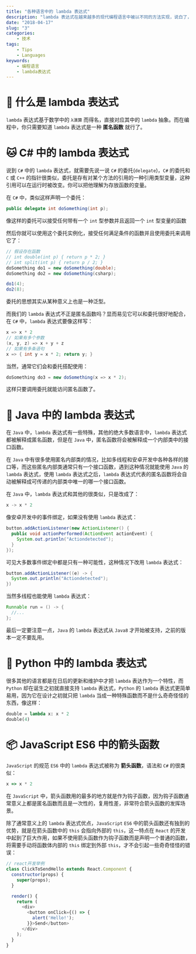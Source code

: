 ```yaml
---
title: "各种语言中的 lambda 表达式"
description: "lambda 表达式在越来越多的现代编程语言中被以不同的方法实现，说白了，lambda 表达式其实就是一种语法糖，代表匿名函数，不过不同的语言中，匿名函数中有着自己的特性。"
date: "2018-04-17"
slug: "3"
categories:
    - 技术
tags:
    - Tips
    - Languages
keywords:
    - 编程语言
    - lambda表达式
---
```


# 🤔 什么是 lambda 表达式
`lambda` 表达式基于数学中的 `λ演算` 而得名，直接对应其中的 `lambda` 抽象。而在编程中，你只需要知道 `lambda` 表达式是一种 **匿名函数** 就行了。

# 🐱‍ C# 中的 lambda 表达式
说到 `C#` 中的 `lambda` 表达式，就需要先说一说 `C#` 的委托(`delegate`)，`C#` 的委托和 `C` 或 `C++` 的指针很类似，委托是存有对某个方法的引用的一种引用类型变量，这种引用可以在运行时被改变。你可以把他理解为存放函数的变量。

在 `C#` 中，类似这样声明一个委托：

```csharp
public delegate int doSomething(int p);
```

像这样的委托可以接受任何带有一个 `int` 型参数并且返回一个 `int` 型变量的函数

然后你就可以使用这个委托实例化，接受任何满足条件的函数并且使用委托来调用它了：

```csharp
// 假设存在函数
// int double(int p) { return p * 2; }
// int split(int p) { return p / 2; }
doSomething do1 = new doSomething(double);
doSomething do2 = new doSomething(csharp);

do1(4);
do2(8);
```

委托的思想其实从某种意义上也是一种泛型。

而我们的 `lambda` 表达式不正是匿名函数吗？显而易见它可以和委托很好地配合，在 `C#` 中，`lambda` 表达式要像这样写：

```csharp
x => x * 2
// 如果有多个参数
(x, y, z) => x + y + z
// 如果有多条语句
x => { int y = x * 2; return y; }
```

当然，通常它们会和委托搭配使用：

```csharp
doSomething do3 = new doSomething(x => x * 2);
```

这样只要调用委托就能访问匿名函数了。

# 🥤 Java 中的 lambda 表达式
在 `Java` 中，`lambda` 表达式有一些特殊，其他的绝大多数语言中，`lambda` 表达式都被解释成匿名函数，但是在 `Java` 中，匿名函数将会被解释成一个内部类中的接口函数。

在 `Java` 中有很多使用匿名内部类的情况，比如多线程和安卓开发中各种各样的接口等，而这些匿名内部类通常只有一个接口函数，遇到这种情况就能使用 `Java` 的 `lambda` 表达式，使用 `lambda` 表达式之后，`lambda` 表达式代表的匿名函数将会自动被解释成可传递的内部类中唯一的哪一个接口函数。

在 `Java` 中，`lambda` 表达式和其他的很类似，只是改成了：

```java
x -> x * 2
```

像安卓开发中的事件绑定，如果没有使用 `lambda` 表达式：

```java
button.addActionListener(new ActionListener() {
  public void actionPerformed(ActionEvent actionEvent) {
    System.out.println("Actiondetected");
  }
});
```

可见大多数事件绑定中都是只有一种可能性，这种情况下改用 `lambda` 表达式：

```java
button.addActionListener((e) -> {
  System.out.println("Actiondetected");
})
```

当然多线程也能使用 `lambda` 表达式：

```java
Runnable run = () -> {
  //...
};
```

最后一定要注意一点，`Java` 的 `lambda` 表达式从 `Java8` 才开始被支持，之前的版本一定不要乱用。

# 🍱 Python 中的 lambda 表达式
很多其他的语言都是在日后的更新和维护中才把 `lambda` 表达作为一个特性，而 `Python` 却在诞生之初就直接支持 `lambda` 表达式，`Python` 的 `lambda` 表达式更简单易用，因为它在设计之初就只把 `lambda` 当成一种特殊函数而不是什么奇奇怪怪的东西，像这样：

```python
double = lambda x: x * 2
double(4)
```

# 📦 JavaScript ES6 中的箭头函数
`JavaScript` 的规范 `ES6` 中的 `lambda` 表达式被称为 **箭头函数**，语法和 `C#` 的很类似：

```javascript
x => x * 2
```

在 `JavaScript` 中，箭头函数用的最多的地方就是作为钩子函数，因为钩子函数通常意义上都是匿名函数而且是一次性的，复用性差，非常符合箭头函数的发挥场景。

除了通常意义上的 `lambda` 表达式优点，`JavaScript` `ES6` 中的箭头函数还有独到的优势，就是在箭头函数中的 `this` 会指向外部的 `this`，这一特点在 `React` 的开发中起到了巨大作用，如果不使用箭头函数作为钩子函数而是声明一个普通的函数，将需要手动将函数体内部的 `this` 绑定到外部 `this`，才不会引起一些奇奇怪怪的错误：

```javascript
// react开发举例
class ClickToSendHello extends React.Component {
  constructor(props) {
    super(props);
  }

  render() {
    return (
      <div>
        <button onClick={() => {
          alert('Hello!');
        }}>Send</button>
      </div>
    );
  }
}
```
